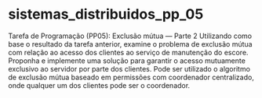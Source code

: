 # sistemas_distribuidos_pp_05
Tarefa de Programação (PP05): Exclusão mútua — Parte 2
Utilizando como base o resultado da tarefa anterior, examine o problema de exclusão mútua com relação ao acesso dos clientes ao serviço de manutenção do escore. Proponha e implemente uma solução para garantir o acesso mutuamente exclusivo ao servidor por parte dos clientes. 
Pode ser utilizado o algoritmo de exclusão mútua baseado em permissões com coordenador centralizado, onde qualquer um dos clientes pode ser o coordenador. 
